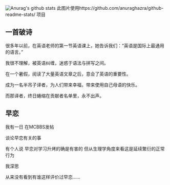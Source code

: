 ![Anurag's github stats](https://github-readme-stats.vercel.app/api?username=xiaopangju&show_icons=true)
此图片使用https://github.com/anuraghazra/github-readme-stats/ 项目


## 一首破诗
很多年以前，在英语老师的第一节英语课上，她告诉我们：“英语是国际上最通用的语言。”

我很不理解，被英语纠缠，迷惑于语法与拼写之间。

在一个暑假，阅读了大量英语文章之后，意会了英语的重要性。

成为一名半吊子译者，为人们带来幸福，带来使用自己母语的快乐。

而那译者，终日蜷缩在贡献者名单里，永不出声。

## 早恋
我有一日 在MCBBS发帖

谈论早恋有关的事

有个人说 早恋对学习升烤的确是有害的 但从生理学角度来看这是延续繁衍的正常行为

我深思

从来没有看到有谁这样评价过早恋……
